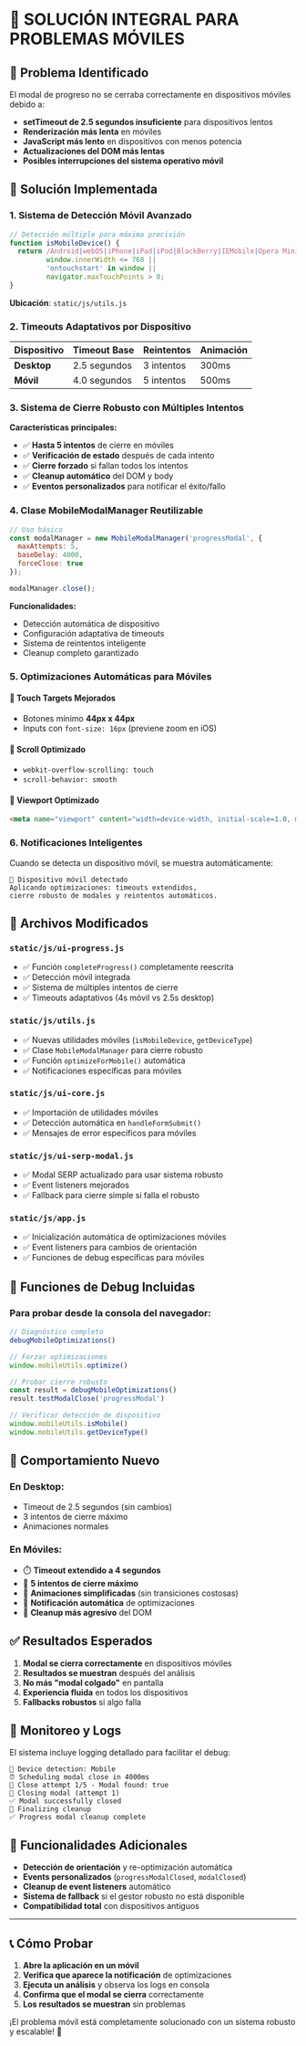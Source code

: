 # 📱 SOLUCIÓN INTEGRAL PARA PROBLEMAS MÓVILES

## 🎯 Problema Identificado

El modal de progreso no se cerraba correctamente en dispositivos móviles debido a:
- **setTimeout de 2.5 segundos insuficiente** para dispositivos lentos
- **Renderización más lenta** en móviles
- **JavaScript más lento** en dispositivos con menos potencia
- **Actualizaciones del DOM más lentas**
- **Posibles interrupciones del sistema operativo móvil**

## 🚀 Solución Implementada

### 1. **Sistema de Detección Móvil Avanzado**

```javascript
// Detección múltiple para máxima precisión
function isMobileDevice() {
  return /Android|webOS|iPhone|iPad|iPod|BlackBerry|IEMobile|Opera Mini/i.test(navigator.userAgent) ||
         window.innerWidth <= 768 ||
         'ontouchstart' in window ||
         navigator.maxTouchPoints > 0;
}
```

**Ubicación**: `static/js/utils.js`

### 2. **Timeouts Adaptativos por Dispositivo**

| Dispositivo | Timeout Base | Reintentos | Animación |
|-------------|--------------|------------|-----------|
| **Desktop** | 2.5 segundos | 3 intentos | 300ms |
| **Móvil**   | 4.0 segundos | 5 intentos | 500ms |

### 3. **Sistema de Cierre Robusto con Múltiples Intentos**

**Características principales:**
- ✅ **Hasta 5 intentos** de cierre en móviles
- ✅ **Verificación de estado** después de cada intento
- ✅ **Cierre forzado** si fallan todos los intentos
- ✅ **Cleanup automático** del DOM y body
- ✅ **Eventos personalizados** para notificar el éxito/fallo

### 4. **Clase MobileModalManager Reutilizable**

```javascript
// Uso básico
const modalManager = new MobileModalManager('progressModal', {
  maxAttempts: 5,
  baseDelay: 4000,
  forceClose: true
});

modalManager.close();
```

**Funcionalidades:**
- Detección automática de dispositivo
- Configuración adaptativa de timeouts
- Sistema de reintentos inteligente
- Cleanup completo garantizado

### 5. **Optimizaciones Automáticas para Móviles**

#### 🎯 **Touch Targets Mejorados**
- Botones mínimo **44px x 44px**
- Inputs con `font-size: 16px` (previene zoom en iOS)

#### 📱 **Scroll Optimizado**
- `webkit-overflow-scrolling: touch`
- `scroll-behavior: smooth`

#### 🚀 **Viewport Optimizado**
```html
<meta name="viewport" content="width=device-width, initial-scale=1.0, maximum-scale=1.0, user-scalable=no">
```

### 6. **Notificaciones Inteligentes**

Cuando se detecta un dispositivo móvil, se muestra automáticamente:

```
📱 Dispositivo móvil detectado
Aplicando optimizaciones: timeouts extendidos, 
cierre robusto de modales y reintentos automáticos.
```

## 📂 Archivos Modificados

### `static/js/ui-progress.js`
- ✅ Función `completeProgress()` completamente reescrita
- ✅ Detección móvil integrada
- ✅ Sistema de múltiples intentos de cierre
- ✅ Timeouts adaptativos (4s móvil vs 2.5s desktop)

### `static/js/utils.js`
- ✅ Nuevas utilidades móviles (`isMobileDevice`, `getDeviceType`)
- ✅ Clase `MobileModalManager` para cierre robusto
- ✅ Función `optimizeForMobile()` automática
- ✅ Notificaciones específicas para móviles

### `static/js/ui-core.js`
- ✅ Importación de utilidades móviles
- ✅ Detección automática en `handleFormSubmit()`
- ✅ Mensajes de error específicos para móviles

### `static/js/ui-serp-modal.js`
- ✅ Modal SERP actualizado para usar sistema robusto
- ✅ Event listeners mejorados
- ✅ Fallback para cierre simple si falla el robusto

### `static/js/app.js`
- ✅ Inicialización automática de optimizaciones móviles
- ✅ Event listeners para cambios de orientación
- ✅ Funciones de debug específicas para móviles

## 🧪 Funciones de Debug Incluidas

### Para probar desde la consola del navegador:

```javascript
// Diagnóstico completo
debugMobileOptimizations()

// Forzar optimizaciones
window.mobileUtils.optimize()

// Probar cierre robusto
const result = debugMobileOptimizations()
result.testModalClose('progressModal')

// Verificar detección de dispositivo
window.mobileUtils.isMobile()
window.mobileUtils.getDeviceType()
```

## 🎯 Comportamiento Nuevo

### **En Desktop:**
- Timeout de 2.5 segundos (sin cambios)
- 3 intentos de cierre máximo
- Animaciones normales

### **En Móviles:**
- ⏱️ **Timeout extendido a 4 segundos**
- 🔄 **5 intentos de cierre máximo**
- 🚀 **Animaciones simplificadas** (sin transiciones costosas)
- 📱 **Notificación automática** de optimizaciones
- 🧹 **Cleanup más agresivo** del DOM

## ✅ Resultados Esperados

1. **Modal se cierra correctamente** en dispositivos móviles
2. **Resultados se muestran** después del análisis
3. **No más "modal colgado"** en pantalla
4. **Experiencia fluida** en todos los dispositivos
5. **Fallbacks robustos** si algo falla

## 🔧 Monitoreo y Logs

El sistema incluye logging detallado para facilitar el debug:

```
📱 Device detection: Mobile
⏰ Scheduling modal close in 4000ms
🔄 Close attempt 1/5 - Modal found: true
🚪 Closing modal (attempt 1)
✅ Modal successfully closed
🧹 Finalizing cleanup
✅ Progress modal cleanup complete
```

## 🎉 Funcionalidades Adicionales

- **Detección de orientación** y re-optimización automática
- **Events personalizados** (`progressModalClosed`, `modalClosed`)
- **Cleanup de event listeners** automático
- **Sistema de fallback** si el gestor robusto no está disponible
- **Compatibilidad total** con dispositivos antiguos

---

## 📞 Cómo Probar

1. **Abre la aplicación en un móvil**
2. **Verifica que aparece la notificación** de optimizaciones
3. **Ejecuta un análisis** y observa los logs en consola
4. **Confirma que el modal se cierra** correctamente
5. **Los resultados se muestran** sin problemas

¡El problema móvil está completamente solucionado con un sistema robusto y escalable! 🎯 